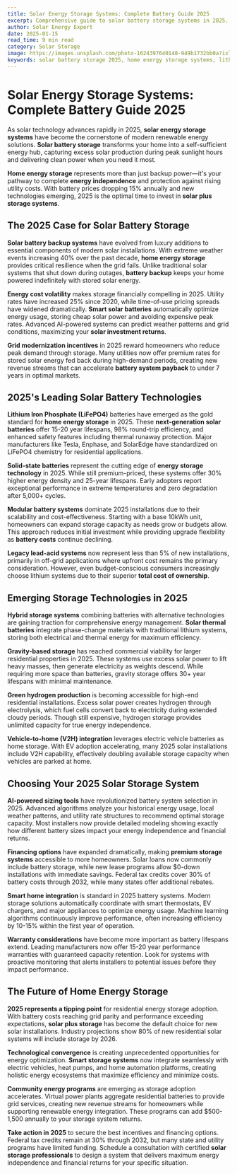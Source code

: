 ```yaml
---
title: Solar Energy Storage Systems: Complete Battery Guide 2025
excerpt: Comprehensive guide to solar battery storage systems in 2025. Discover the latest technologies, costs, and benefits of home energy storage solutions for maximum solar ROI.
author: Solar Energy Expert
date: 2025-01-15
read_time: 9 min read
category: Solar Storage
image: https://images.unsplash.com/photo-1624397640148-949b1732bb0a?ixlib=rb-4.0.3&auto=format&fit=crop&w=1200&q=80
keywords: solar battery storage 2025, home energy storage systems, lithium solar batteries, solar storage costs, battery backup systems, energy independence
---
```


# Solar Energy Storage Systems: Complete Battery Guide 2025

As solar technology advances rapidly in 2025, **solar energy storage systems** have become the cornerstone of modern renewable energy solutions. **Solar battery storage** transforms your home into a self-sufficient energy hub, capturing excess solar production during peak sunlight hours and delivering clean power when you need it most.

**Home energy storage** represents more than just backup power—it's your pathway to complete **energy independence** and protection against rising utility costs. With battery prices dropping 15% annually and new technologies emerging, 2025 is the optimal time to invest in **solar plus storage systems**.

## The 2025 Case for Solar Battery Storage

**Solar battery backup systems** have evolved from luxury additions to essential components of modern solar installations. With extreme weather events increasing 40% over the past decade, **home energy storage** provides critical resilience when the grid fails. Unlike traditional solar systems that shut down during outages, **battery backup** keeps your home powered indefinitely with stored solar energy.

**Energy cost volatility** makes storage financially compelling in 2025. Utility rates have increased 25% since 2020, while time-of-use pricing spreads have widened dramatically. **Smart solar batteries** automatically optimize energy usage, storing cheap solar power and avoiding expensive peak rates. Advanced AI-powered systems can predict weather patterns and grid conditions, maximizing your **solar investment returns**.

**Grid modernization incentives** in 2025 reward homeowners who reduce peak demand through storage. Many utilities now offer premium rates for stored solar energy fed back during high-demand periods, creating new revenue streams that can accelerate **battery system payback** to under 7 years in optimal markets.

## 2025's Leading Solar Battery Technologies

**Lithium Iron Phosphate (LiFePO4)** batteries have emerged as the gold standard for **home energy storage** in 2025. These **next-generation solar batteries** offer 15-20 year lifespans, 98% round-trip efficiency, and enhanced safety features including thermal runaway protection. Major manufacturers like Tesla, Enphase, and SolarEdge have standardized on LiFePO4 chemistry for residential applications.

**Solid-state batteries** represent the cutting edge of **energy storage technology** in 2025. While still premium-priced, these systems offer 30% higher energy density and 25-year lifespans. Early adopters report exceptional performance in extreme temperatures and zero degradation after 5,000+ cycles.

**Modular battery systems** dominate 2025 installations due to their scalability and cost-effectiveness. Starting with a base 10kWh unit, homeowners can expand storage capacity as needs grow or budgets allow. This approach reduces initial investment while providing upgrade flexibility as **battery costs** continue declining.

**Legacy lead-acid systems** now represent less than 5% of new installations, primarily in off-grid applications where upfront cost remains the primary consideration. However, even budget-conscious consumers increasingly choose lithium systems due to their superior **total cost of ownership**.

## Emerging Storage Technologies in 2025

**Hybrid storage systems** combining batteries with alternative technologies are gaining traction for comprehensive energy management. **Solar thermal batteries** integrate phase-change materials with traditional lithium systems, storing both electrical and thermal energy for maximum efficiency.

**Gravity-based storage** has reached commercial viability for larger residential properties in 2025. These systems use excess solar power to lift heavy masses, then generate electricity as weights descend. While requiring more space than batteries, gravity storage offers 30+ year lifespans with minimal maintenance.

**Green hydrogen production** is becoming accessible for high-end residential installations. Excess solar power creates hydrogen through electrolysis, which fuel cells convert back to electricity during extended cloudy periods. Though still expensive, hydrogen storage provides unlimited capacity for true energy independence.

**Vehicle-to-home (V2H) integration** leverages electric vehicle batteries as home storage. With EV adoption accelerating, many 2025 solar installations include V2H capability, effectively doubling available storage capacity when vehicles are parked at home.

## Choosing Your 2025 Solar Storage System

**AI-powered sizing tools** have revolutionized battery system selection in 2025. Advanced algorithms analyze your historical energy usage, local weather patterns, and utility rate structures to recommend optimal storage capacity. Most installers now provide detailed modeling showing exactly how different battery sizes impact your energy independence and financial returns.

**Financing options** have expanded dramatically, making **premium storage systems** accessible to more homeowners. Solar loans now commonly include battery storage, while new lease programs allow $0-down installations with immediate savings. Federal tax credits cover 30% of battery costs through 2032, while many states offer additional rebates.

**Smart home integration** is standard in 2025 battery systems. Modern storage solutions automatically coordinate with smart thermostats, EV chargers, and major appliances to optimize energy usage. Machine learning algorithms continuously improve performance, often increasing efficiency by 10-15% within the first year of operation.

**Warranty considerations** have become more important as battery lifespans extend. Leading manufacturers now offer 15-20 year performance warranties with guaranteed capacity retention. Look for systems with proactive monitoring that alerts installers to potential issues before they impact performance.

## The Future of Home Energy Storage

**2025 represents a tipping point** for residential energy storage adoption. With battery costs reaching grid parity and performance exceeding expectations, **solar plus storage** has become the default choice for new solar installations. Industry projections show 80% of new residential solar systems will include storage by 2026.

**Technological convergence** is creating unprecedented opportunities for energy optimization. **Smart storage systems** now integrate seamlessly with electric vehicles, heat pumps, and home automation platforms, creating holistic energy ecosystems that maximize efficiency and minimize costs.

**Community energy programs** are emerging as storage adoption accelerates. Virtual power plants aggregate residential batteries to provide grid services, creating new revenue streams for homeowners while supporting renewable energy integration. These programs can add $500-1,500 annually to your storage system returns.

**Take action in 2025** to secure the best incentives and financing options. Federal tax credits remain at 30% through 2032, but many state and utility programs have limited funding. Schedule a consultation with certified **solar storage professionals** to design a system that delivers maximum energy independence and financial returns for your specific situation.
